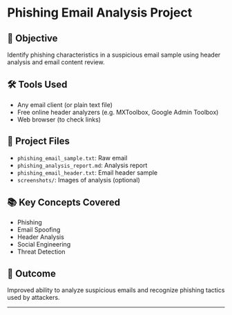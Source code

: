 # Phishing Email Analysis Project

## 🎯 Objective
Identify phishing characteristics in a suspicious email sample using header analysis and email content review.

## 🛠 Tools Used
- Any email client (or plain text file)
- Free online header analyzers (e.g. MXToolbox, Google Admin Toolbox)
- Web browser (to check links)
  
## 📂 Project Files
- `phishing_email_sample.txt`: Raw email
- `phishing_analysis_report.md`: Analysis report
- `phishing_email_header.txt`: Email header sample
- `screenshots/`: Images of analysis (optional)

## 📚 Key Concepts Covered
- Phishing
- Email Spoofing
- Header Analysis
- Social Engineering
- Threat Detection

## 📌 Outcome
Improved ability to analyze suspicious emails and recognize phishing tactics used by attackers.

---
